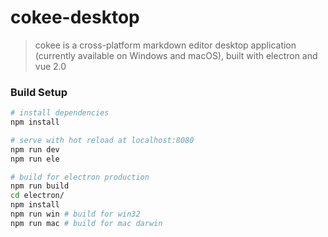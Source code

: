 # cokee-desktop

> cokee is a cross-platform markdown editor desktop application (currently available on Windows and macOS), built with electron and vue 2.0

### Build Setup

``` bash
# install dependencies
npm install

# serve with hot reload at localhost:8080
npm run dev
npm run ele

# build for electron production 
npm run build
cd electron/
npm install
npm run win # build for win32
npm run mac # build for mac darwin

